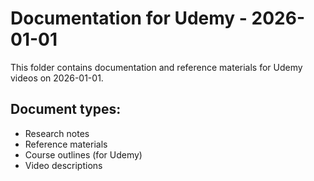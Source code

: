 # Documentation for Udemy - 2026-01-01

This folder contains documentation and reference materials for Udemy videos on 2026-01-01.

## Document types:
- Research notes
- Reference materials
- Course outlines (for Udemy)
- Video descriptions
